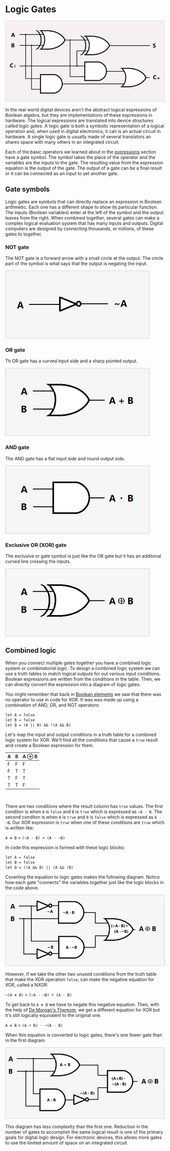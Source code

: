 # Logic Gates

![OR gate symbol](/internet/images/logic-lab/logic-gates/full-adder.png)

In the real world digital devices aren't the abstract logical expressions of Boolean algebra, but they are implementations of these expressions in hardware. The logical expressions are translated into device structures called _logic gates_. A logic gate is both a symbolic representation of a logical operation and, when used in digital electronics, it can is an actual circuit in hardware. A single logic gate is usually made of several transistors an shares space with many others in an integrated circuit.

Each of the basic operators we learned about in the [expressions](/learnsystem/logic-lab/expressions) section have a gate symbol. The symbol takes the place of the operator and the variables are the inputs to the gate. The resulting value from the expression equation is the output of the gate. The output of a gate can be a final result or it can be connected as an input to yet another gate.

## Gate symbols

Logic gates are symbols that can directly replace an expression in Boolean arithmetic. Each one has a different shape to show its particular function. The inputs (Boolean variables) enter at the left of the symbol and the output leaves from the right. When combined together, several gates can make a complex logical evaluation system that has many inputs and outputs. Digital computers are designed by connecting thousands, or millions, of these gates to together.

### NOT gate

The NOT gate is a forward arrow with a small circle at the output. The circle part of the symbol is what says that the output is negating the input.

![NOT gate symbol](/internet/images/logic-lab/logic-gates/not-gate.png)

### OR gate

Th OR gate has a curved input side and a sharp pointed output.

![OR gate symbol](/internet/images/logic-lab/logic-gates/or-gate.png)

### AND gate

The AND gate has a flat input side and round output side.

![AND gate symbol](/internet/images/logic-lab/logic-gates/and-gate.png)

### Exclusive OR (XOR) gate

The exclusive or gate symbol is just like the OR gate but it has an additonal curved line crossing the inputs.

![XOR gate symbol](/internet/images/logic-lab/logic-gates/xor-gate.png)

## Combined logic

When you connect multiple gates together you have a combined logic system or _combinatorial logic_. To design a combined logic system we can use a truth tables to match logical outputs for out various input conditions. Boolean expressions are written from the conditions in the table. Then, we can directly convert the expression into a diagram of logic gates.

You might remember that back in [Boolean elements](/learnsystem/logic-lab/elements#xor) we saw that there was no operator to use in code for XOR. It was was made up using a combination of AND, OR, and NOT operators:

```block
let A = false
let B = false
let Q = (A || B) && !(A && B)
```

Let's map the input and output conditions in a truth table for a combined logic system for XOR. We'll find all the conditions that cause a ``true`` result and create a Boolean expression for them.

A | B | A ⊕ B
-|-|-
F | F | F
F| T | T
T| F | T
T | T | F
<br/>

There are two conditions where the result column has ``true`` values. The first conditon is when ``A`` is ``false`` and ``B`` is ``true`` which is expressed as ``~A · B``. The second conditon is when ``A`` is ``true`` and ``B`` is ``false`` which is expressed as ``A · ~B``. Our XOR expression is ``true`` when one of these conditions are ``true`` which is written like:

``A ⊕ B`` = ``(~A · B) + (A · ~B)``

In code this expression is formed with these logic blocks:

```block
let A = false
let B = false
let Q = (!A && B) || (A && !B)
```

Coverting the equation to logic gates makes the following diagram. Notice how each gate "connects" the variables together just like the logic blocks in the code above.

![Combinatorial XOR first version](/internet/images/logic-lab/logic-gates/combinatorial1-xor.png)

However, if we take the other two unused conditions from the truth table that make the XOR operation ``false``, can make the negative equation for XOR, called a NXOR:

``~(A ⊕ B)`` = ``(~A · ~B) + (A · B)``

To get back to ``A ⊕ B`` we have to negate this negative equation. Then, with the help of [De Morgan's Thereom](/learnsystem/logic-lab/expressions#de-morgan-s-thereom), we get a different equation for XOR but it's still logically equivalent to the original one.

``A ⊕ B`` = ``(A + B) · ~(A · B)``

When this equation is converted to logic gates, there's one fewer gate than in the first diagram.

![Combinatorial XOR second version](/internet/images/logic-lab/logic-gates/combinatorial2-xor.png)

This diagram has less complexity than the first one. Reduction in the number of gates to accomplish the same logical result is one of the primary goals for digital logic design. For electronic devices, this allows more gates to use the limited amount of space on an integrated circuit.
